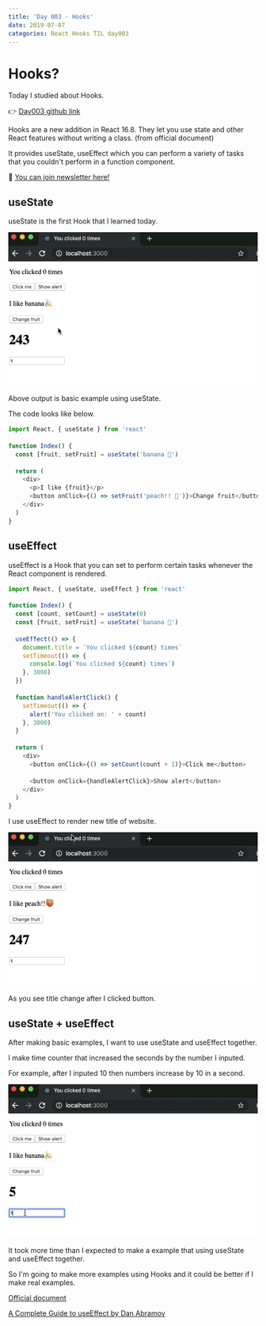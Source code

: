 ```yaml
---
title: 'Day 003 - Hooks'
date: 2019-07-07
categories: React Hooks TIL day003
---
```


# Hooks?

Today I studied about Hooks.

👉 [Day003 github link](https://github.com/oneybee/100days-of-react/tree/master/day003-hooks)

Hooks are a new addition in React 16.8. They let you use state and other React features without writing a class. (from official document)

It provides useState, useEffect which you can perform a variety of tasks that you couldn't perform in a function component.

📮 [You can join newsletter here!](http://eepurl.com/gwNffb)

## useState

useState is the first Hook that I learned today.

![](/assets/day003/3-3.gif)

Above output is basic example using useState.

The code looks like below.

```javascript
import React, { useState } from 'react'

function Index() {
  const [fruit, setFruit] = useState('banana 🍌')

  return (
    <div>
      <p>I like {fruit}</p>
      <button onClick={() => setFruit('peach!! 🍑')}>Change fruit</button>
    </div>
  )
}
```

## useEffect

useEffect is a Hook that you can set to perform certain tasks whenever the React component is rendered.

```javascript
import React, { useState, useEffect } from 'react'

function Index() {
  const [count, setCount] = useState(0)
  const [fruit, setFruit] = useState('banana 🍌')

  useEffect(() => {
    document.title = `You clicked ${count} times`
    setTimeout(() => {
      console.log(`You clicked ${count} times`)
    }, 3000)
  })

  function handleAlertClick() {
    setTimeout(() => {
      alert('You clicked on: ' + count)
    }, 3000)
  }

  return (
    <div>
      <button onClick={() => setCount(count + 1)}>Click me</button>

      <button onClick={handleAlertClick}>Show alert</button>
    </div>
  )
}
```

I use useEffect to render new title of website.

![](/assets/day003/3-4.gif)

As you see title change after I clicked button.

## useState + useEffect

After making basic examples, I want to use useState and useEffect together.

I make time counter that increased the seconds by the number I inputed.

For example, after I inputed 10 then numbers increase by 10 in a second.

![](/assets/day003/3-2.gif)

It took more time than I expected to make a example that using useState and useEffect together.

So I'm going to make more examples using Hooks and it could be better if I make real examples.

[Official document](https://reactjs.org/docs/hooks-intro.html)

[A Complete Guide to useEffect by Dan Abramov](https://overreacted.io/a-complete-guide-to-useeffect/)
